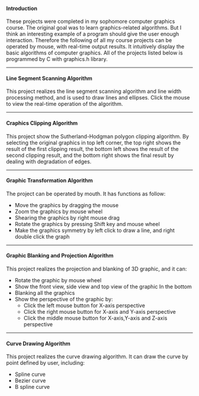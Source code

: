 #### Introduction

These projects were completed in my sophomore computer graphics course.  The original goal was to learn graphics-related algorithms.  But I think an interesting example of a program should give the user enough interaction. Therefore the following of all my course projects can be operated by mouse, with real-time output results. It intuitively display the basic algorithms of computer graphics. All of the projects listed below is programmed by C with graphics.h library.


***

#### Line Segment Scanning Algorithm

This project realizes the line segment scanning algorithm and line width processing method, and is used to draw lines and ellipses. Click the mouse to view the real-time operation of the algorithm.


***

#### Craphics Clipping Algorithm

This project show the Sutherland-Hodgman polygon clipping algorithm. By selecting the original graphics in top left corner, the top right shows the result of the first clipping result, the bottom left shows the result of the second clipping result, and the bottom right shows the final result by dealing with degradation of edges.



***

#### Graphic Transformation Algorithm

The project can be operated by mouth. It has functions as follow:

- Move the graphics by dragging the mouse
- Zoom the graphics by mouse wheel
- Shearing the graphics by right mouse drag
- Rotate the graphics by pressing Shift key and mouse wheel
- Make the graphics symmetry by left click to draw a line, and right double click the graph


***

#### Graphic Blanking and Projection Algorithm

This project realizes the projection and blanking of 3D graphic, and it can:
- Rotate the graphic by mouse wheel
- Show the front view, side view and top view of the graphic In the bottom
- Blanking all the graphics
- Show the perspective of the graphic by:
  - Click the left mouse button for X-axis perspective 
  - Click the right mouse button for X-axis and Y-axis perspective 
  - Click the middle mouse button for X-axis,Y-axis and Z-axis perspective 


***

#### Curve Drawing Algorithm

This project realizes the curve drawing algorithm. It can draw the curve by point defined by user, including: 
- Spline curve
- Bezier curve
- B spline curve



